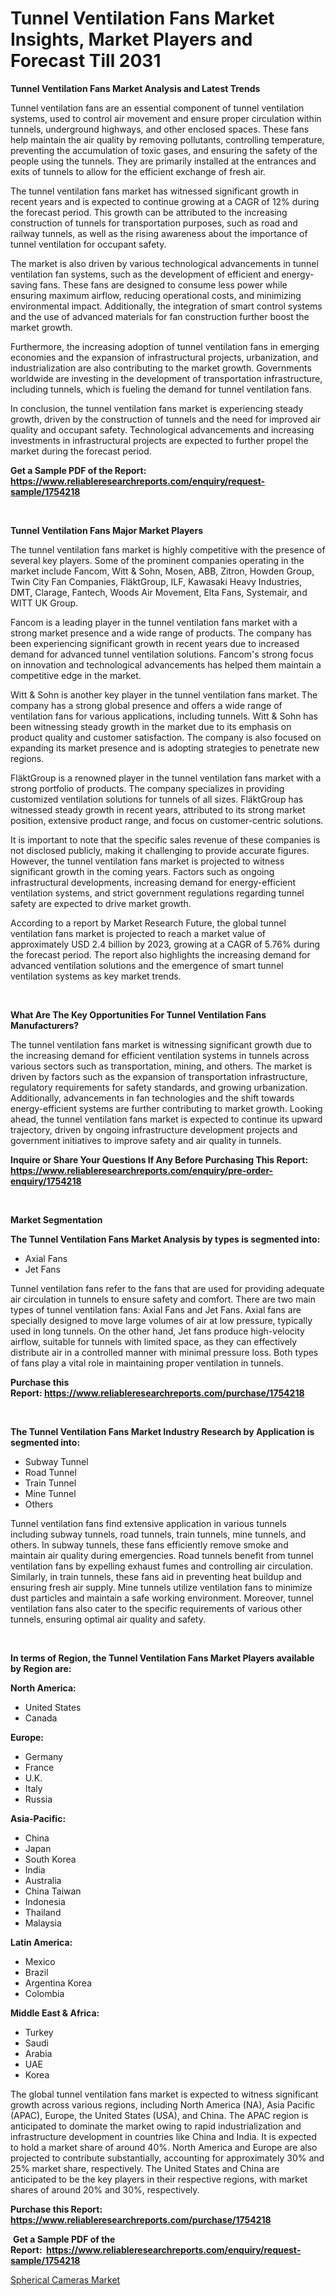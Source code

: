 <p><h1>Tunnel Ventilation Fans Market Insights, Market Players and Forecast Till 2031</h1></p><p><strong>Tunnel Ventilation Fans Market Analysis and Latest Trends</strong></p>
<p><p>Tunnel ventilation fans are an essential component of tunnel ventilation systems, used to control air movement and ensure proper circulation within tunnels, underground highways, and other enclosed spaces. These fans help maintain the air quality by removing pollutants, controlling temperature, preventing the accumulation of toxic gases, and ensuring the safety of the people using the tunnels. They are primarily installed at the entrances and exits of tunnels to allow for the efficient exchange of fresh air.</p><p>The tunnel ventilation fans market has witnessed significant growth in recent years and is expected to continue growing at a CAGR of 12% during the forecast period. This growth can be attributed to the increasing construction of tunnels for transportation purposes, such as road and railway tunnels, as well as the rising awareness about the importance of tunnel ventilation for occupant safety.</p><p>The market is also driven by various technological advancements in tunnel ventilation fan systems, such as the development of efficient and energy-saving fans. These fans are designed to consume less power while ensuring maximum airflow, reducing operational costs, and minimizing environmental impact. Additionally, the integration of smart control systems and the use of advanced materials for fan construction further boost the market growth.</p><p>Furthermore, the increasing adoption of tunnel ventilation fans in emerging economies and the expansion of infrastructural projects, urbanization, and industrialization are also contributing to the market growth. Governments worldwide are investing in the development of transportation infrastructure, including tunnels, which is fueling the demand for tunnel ventilation fans.</p><p>In conclusion, the tunnel ventilation fans market is experiencing steady growth, driven by the construction of tunnels and the need for improved air quality and occupant safety. Technological advancements and increasing investments in infrastructural projects are expected to further propel the market during the forecast period.</p></p>
<p><strong>Get a Sample PDF of the Report:&nbsp; <a href="https://www.reliableresearchreports.com/enquiry/request-sample/1754218">https://www.reliableresearchreports.com/enquiry/request-sample/1754218</a></strong></p>
<p>&nbsp;</p>
<p><strong>Tunnel Ventilation Fans Major Market Players</strong></p>
<p><p>The tunnel ventilation fans market is highly competitive with the presence of several key players. Some of the prominent companies operating in the market include Fancom, Witt & Sohn, Mosen, ABB, Zitron, Howden Group, Twin City Fan Companies, FläktGroup, ILF, Kawasaki Heavy Industries, DMT, Clarage, Fantech, Woods Air Movement, Elta Fans, Systemair, and WITT UK Group.</p><p>Fancom is a leading player in the tunnel ventilation fans market with a strong market presence and a wide range of products. The company has been experiencing significant growth in recent years due to increased demand for advanced tunnel ventilation solutions. Fancom's strong focus on innovation and technological advancements has helped them maintain a competitive edge in the market. </p><p>Witt & Sohn is another key player in the tunnel ventilation fans market. The company has a strong global presence and offers a wide range of ventilation fans for various applications, including tunnels. Witt & Sohn has been witnessing steady growth in the market due to its emphasis on product quality and customer satisfaction. The company is also focused on expanding its market presence and is adopting strategies to penetrate new regions.</p><p>FläktGroup is a renowned player in the tunnel ventilation fans market with a strong portfolio of products. The company specializes in providing customized ventilation solutions for tunnels of all sizes. FläktGroup has witnessed steady growth in recent years, attributed to its strong market position, extensive product range, and focus on customer-centric solutions.</p><p>It is important to note that the specific sales revenue of these companies is not disclosed publicly, making it challenging to provide accurate figures. However, the tunnel ventilation fans market is projected to witness significant growth in the coming years. Factors such as ongoing infrastructural developments, increasing demand for energy-efficient ventilation systems, and strict government regulations regarding tunnel safety are expected to drive market growth.</p><p>According to a report by Market Research Future, the global tunnel ventilation fans market is projected to reach a market value of approximately USD 2.4 billion by 2023, growing at a CAGR of 5.76% during the forecast period. The report also highlights the increasing demand for advanced ventilation solutions and the emergence of smart tunnel ventilation systems as key market trends.</p></p>
<p>&nbsp;</p>
<p><strong>What Are The Key Opportunities For Tunnel Ventilation Fans Manufacturers?</strong></p>
<p><p>The tunnel ventilation fans market is witnessing significant growth due to the increasing demand for efficient ventilation systems in tunnels across various sectors such as transportation, mining, and others. The market is driven by factors such as the expansion of transportation infrastructure, regulatory requirements for safety standards, and growing urbanization. Additionally, advancements in fan technologies and the shift towards energy-efficient systems are further contributing to market growth. Looking ahead, the tunnel ventilation fans market is expected to continue its upward trajectory, driven by ongoing infrastructure development projects and government initiatives to improve safety and air quality in tunnels.</p></p>
<p><strong>Inquire or Share Your Questions If Any Before Purchasing This Report: <a href="https://www.reliableresearchreports.com/enquiry/pre-order-enquiry/1754218">https://www.reliableresearchreports.com/enquiry/pre-order-enquiry/1754218</a></strong></p>
<p>&nbsp;</p>
<p><strong>Market Segmentation</strong></p>
<p><strong>The Tunnel Ventilation Fans Market Analysis by types is segmented into:</strong></p>
<p><ul><li>Axial Fans</li><li>Jet Fans</li></ul></p>
<p><p>Tunnel ventilation fans refer to the fans that are used for providing adequate air circulation in tunnels to ensure safety and comfort. There are two main types of tunnel ventilation fans: Axial Fans and Jet Fans. Axial fans are specially designed to move large volumes of air at low pressure, typically used in long tunnels. On the other hand, Jet fans produce high-velocity airflow, suitable for tunnels with limited space, as they can effectively distribute air in a controlled manner with minimal pressure loss. Both types of fans play a vital role in maintaining proper ventilation in tunnels.</p></p>
<p><strong>Purchase this Report:&nbsp;<a href="https://www.reliableresearchreports.com/purchase/1754218">https://www.reliableresearchreports.com/purchase/1754218</a></strong></p>
<p>&nbsp;</p>
<p><strong>The Tunnel Ventilation Fans Market Industry Research by Application is segmented into:</strong></p>
<p><ul><li>Subway Tunnel</li><li>Road Tunnel</li><li>Train Tunnel</li><li>Mine Tunnel</li><li>Others</li></ul></p>
<p><p>Tunnel ventilation fans find extensive application in various tunnels including subway tunnels, road tunnels, train tunnels, mine tunnels, and others. In subway tunnels, these fans efficiently remove smoke and maintain air quality during emergencies. Road tunnels benefit from tunnel ventilation fans by expelling exhaust fumes and controlling air circulation. Similarly, in train tunnels, these fans aid in preventing heat buildup and ensuring fresh air supply. Mine tunnels utilize ventilation fans to minimize dust particles and maintain a safe working environment. Moreover, tunnel ventilation fans also cater to the specific requirements of various other tunnels, ensuring optimal air quality and safety.</p></p>
<p>&nbsp;</p>
<p><strong>In terms of Region, the Tunnel Ventilation Fans Market Players available by Region are:</strong></p>
<p>
    <p> <strong> North America: </strong>
        <ul>
            <li>United States</li>
            <li>Canada</li>
        </ul>
        </p> 
    <p> <strong> Europe: </strong>
        <ul>
            <li>Germany</li>
            <li>France</li>
            <li>U.K.</li>
            <li>Italy</li>
            <li>Russia</li>
        </ul>
        </p> 
    <p> <strong> Asia-Pacific: </strong>
        <ul>
            <li>China</li>
            <li>Japan</li>
            <li>South Korea</li>
            <li>India</li>
            <li>Australia</li>
            <li>China Taiwan</li>
            <li>Indonesia</li>
            <li>Thailand</li>
            <li>Malaysia</li>
        </ul>
        </p> 
    <p> <strong> Latin America: </strong>
        <ul>
            <li>Mexico</li>
            <li>Brazil</li>
            <li>Argentina Korea</li>
            <li>Colombia</li>
        </ul>
        </p> 
    <p> <strong> Middle East & Africa: </strong>
        <ul>
            <li>Turkey</li>
            <li>Saudi</li>
            <li>Arabia</li>
            <li>UAE</li>
            <li>Korea</li>
        </ul>
    </p>
    </p>
<p><p>The global tunnel ventilation fans market is expected to witness significant growth across various regions, including North America (NA), Asia Pacific (APAC), Europe, the United States (USA), and China. The APAC region is anticipated to dominate the market owing to rapid industrialization and infrastructure development in countries like China and India. It is expected to hold a market share of around 40%. North America and Europe are also projected to contribute substantially, accounting for approximately 30% and 25% market share, respectively. The United States and China are anticipated to be the key players in their respective regions, with market shares of around 20% and 30%, respectively.</p></p>
<p><strong>Purchase this Report: <a href="https://www.reliableresearchreports.com/purchase/1754218">https://www.reliableresearchreports.com/purchase/1754218</a></strong></p>
<p>&nbsp;<strong>Get a Sample PDF of the Report:&nbsp;&nbsp;<a href="https://www.reliableresearchreports.com/enquiry/request-sample/1754218">https://www.reliableresearchreports.com/enquiry/request-sample/1754218</a></strong></p>
<p><strong></strong></p>
<p><p><a href="https://medium.com/p/e41f86360932/edit">Spherical Cameras Market</a></p></p>